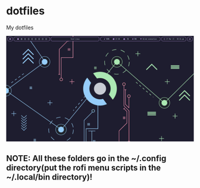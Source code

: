# dotfiles
My dotfiles

![How this looks like](/Assets/setup.png)

## NOTE: All these folders go in the ~/.config directory(put the rofi menu scripts in the ~/.local/bin directory)!
